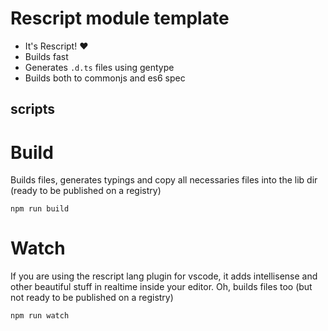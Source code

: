 Rescript module template
========================

- It's Rescript! ❤️
- Builds fast
- Generates `.d.ts` files using gentype
- Builds both to commonjs and es6 spec

## scripts

# Build

Builds files, generates typings and copy all necessaries files into the lib dir (ready to be published on a registry)

```
npm run build
```


# Watch

If you are using the rescript lang plugin for vscode, it adds intellisense and other beautiful stuff in realtime inside your editor. Oh, builds files too (but not ready to be published on a registry)

```
npm run watch
```

